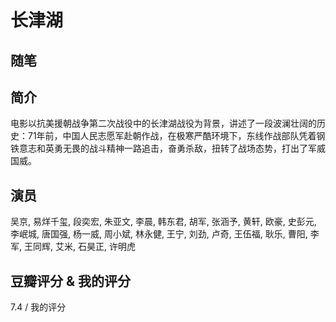 # 长津湖

## 随笔

## 简介

电影以抗美援朝战争第二次战役中的长津湖战役为背景，讲述了一段波澜壮阔的历史：71年前，中国人民志愿军赴朝作战，在极寒严酷环境下，东线作战部队凭着钢铁意志和英勇无畏的战斗精神一路追击，奋勇杀敌，扭转了战场态势，打出了军威国威。

## 演员

吴京, 易烊千玺, 段奕宏, 朱亚文, 李晨, 韩东君, 胡军, 张涵予, 黄轩, 欧豪, 史彭元, 李岷城, 唐国强, 杨一威, 周小斌, 林永健, 王宁, 刘劲, 卢奇, 王伍福, 耿乐, 曹阳, 李军, 王同辉, 艾米, 石昊正, 许明虎

## 豆瓣评分 & 我的评分

7.4 / 我的评分
